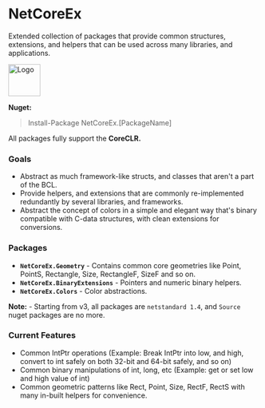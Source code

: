 ﻿# NetCoreEx

Extended collection of packages that provide common structures, extensions, and helpers that can be used across many libraries, and applications.

<img src="https://raw.githubusercontent.com/prasannavl/NetCoreEx/master/Misc/Logo.png" width="64" alt="Logo"/>

**Nuget:**
> Install-Package NetCoreEx.[PackageName]

All packages fully support the **CoreCLR.**

### Goals

- Abstract as much framework-like structs, and classes that aren't a part of the BCL.
- Provide helpers, and extensions that are commonly re-implemented redundantly by several libraries, and frameworks.
- Abstract the concept of colors in a simple and elegant way that's binary compatible with C-data structures, with clean extensions for conversions.

### Packages

- **`NetCoreEx.Geometry`** - Contains common core geometries like Point, PointS, Rectangle, Size, RectangleF, SizeF and so on.
- **`NetCoreEx.BinaryExtensions`** - Pointers and numeric binary helpers.
- **`NetCoreEx.Colors`** - Color abstractions.

**Note:** - Starting from v3, all packages are `netstandard 1.4`, and `Source` nuget packages are no more.

### Current Features

- Common IntPtr operations (Example: Break IntPtr into low, and high, convert to int safely on both 32-bit and 64-bit safely, and so on)
- Common binary manipulations of int, long, etc (Example: get or set low and high value of int)
- Common geometric patterns like Rect, Point, Size, RectF, RectS with many in-built helpers for convenience.